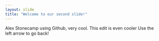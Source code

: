 ```yaml
---
layout: slide
title: "Welcome to our second slide!"
---
```

Alex Stonecamp using Github, very cool. This edit is even cooler
Use the left arrow to go back!
